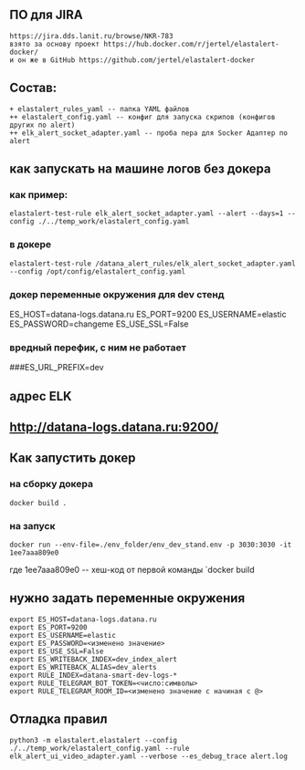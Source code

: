 ## ПО для JIRA 
    https://jira.dds.lanit.ru/browse/NKR-783
    взято за основу проект https://hub.docker.com/r/jertel/elastalert-docker/
    и он же в GitHub https://github.com/jertel/elastalert-docker
## Состав:
```
+ elastalert_rules_yaml -- папка YAML файлов
++ elastalert_config.yaml -- конфиг для запуска скрипов (конфигов других по alert)
++ elk_alert_socket_adapter.yaml -- проба пера для Socker Адаптер по alert
```

## как запускать на машине логов без докера
### как пример: 
```
elastalert-test-rule elk_alert_socket_adapter.yaml --alert --days=1 --config ./../temp_work/elastalert_config.yaml 
```
### в докере
```
elastalert-test-rule /datana_alert_rules/elk_alert_socket_adapter.yaml --config /opt/config/elastalert_config.yaml
```
 
### докер переменные окружения для dev стенд
ES_HOST=datana-logs.datana.ru
ES_PORT=9200
ES_USERNAME=elastic
ES_PASSWORD=changeme
ES_USE_SSL=False

### вредный перефик, с ним не работает
###ES_URL_PREFIX=dev

## адрес ELK
## http://datana-logs.datana.ru:9200/


## Как запустить докер
### на сборку докера
```
docker build .
```
### на запуск
```
docker run --env-file=./env_folder/env_dev_stand.env -p 3030:3030 -it 1ee7aaa809e0
```
где 1ee7aaa809e0 -- хеш-код от первой команды `docker build 

## нужно задать переменные окружения
```
export ES_HOST=datana-logs.datana.ru
export ES_PORT=9200
export ES_USERNAME=elastic
export ES_PASSWORD=<изменено значение>
export ES_USE_SSL=False
export ES_WRITEBACK_INDEX=dev_index_alert
export ES_WRITEBACK_ALIAS=dev_alerts
export RULE_INDEX=datana-smart-dev-logs-*
export RULE_TELEGRAM_BOT_TOKEN=<число:символы>
export RULE_TELEGRAM_ROOM_ID=<изменено значение с начиная с @>
```

## Отладка правил
```
python3 -m elastalert.elastalert --config ./../temp_work/elastalert_config.yaml --rule elk_alert_ui_video_adapter.yaml --verbose --es_debug_trace alert.log
```
